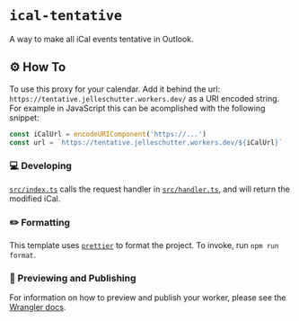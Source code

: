 # `ical-tentative`

A way to make all iCal events tentative in Outlook.

## ⚙ How To

To use this proxy for your calendar. Add it behind the url: `https://tentative.jelleschutter.workers.dev/` as a URI encoded string. For example in JavaScript this can be acomplished with the following snippet:
```javascript
const iCalUrl = encodeURIComponent('https://...')
const url = `https://tentative.jelleschutter.workers.dev/${iCalUrl}`
```

### 💻 Developing

[`src/index.ts`](./src/index.ts) calls the request handler in [`src/handler.ts`](./src/handler.ts), and will return the modified iCal.

### ✏️ Formatting

This template uses [`prettier`](https://prettier.io/) to format the project. To invoke, run `npm run format`.

### 👀 Previewing and Publishing

For information on how to preview and publish your worker, please see the [Wrangler docs](https://developers.cloudflare.com/workers/tooling/wrangler/commands/#publish).
